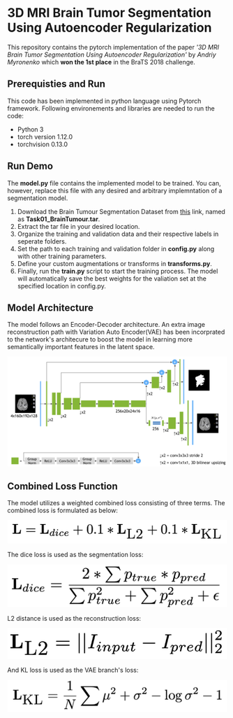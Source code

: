 # 3D MRI Brain Tumor Segmentation Using Autoencoder Regularization

This repository contains the pytorch implementation of the paper *'3D MRI Brain Tumor Segmentation Using Autoencoder Regularization'* by *Andriy Myronenko* which **won the 1st place** in the BraTS 2018 challenge.

## Prerequisties and Run
This code has been implemented in python language using Pytorch framework. Following environements and libraries are needed to run the code:
- Python 3
- torch version 1.12.0
- torchvision 0.13.0

## Run Demo
The **model.py** file contains the implemented model to be trained. You can, however, replace this file with any desired and arbitrary implemntation of a segmentation model. <br/>
1. Download the Brain Tumour Segmentation Dataset from [this](https://drive.google.com/drive/folders/1HqEgzS8BV2c7xYNrZdEAnrHk7osJJ--2) link, named as **Task01_BrainTumour.tar**.<br/>
2. Extract the tar file in your desired location.<br/>
3. Organize the training and validation data and their respective labels in seperate folders.<br/>
4. Set the path to each training and validation folder in **config.py** along with other training parameters.<br/>
5. Define your custom augmentations or transforms in **transforms.py**.<br/>
6. Finally, run the **train.py** script to start the training process. The model will automatically save the best weights for the valiation set at the 
specified location in config.py.

## Model Architecture
The model follows an Encoder-Decoder architecture. An extra image reconstruction path with Variation Auto Encoder(VAE) has been incorprated to the network's architecure to boost the model in learning more semantically important 
features in the latent space.</br>

![Model Architecture](https://github.com/AghdamAmir/3D-Brain-Tumor-Segmentation-using-AutoEncoder-Regularization/blob/main/imgs/architecture.png)

## Combined Loss Function
The model utilizes a weighted combined loss consisting of three terms. The combined loss is formulated as below: 

![Combined Loss](https://github.com/AghdamAmir/3D-Brain-Tumor-Segmentation-using-AutoEncoder-Regularization/blob/main/imgs/combined_loss.png)

The dice loss is used as the segmentation loss:

![Dice Loss](https://github.com/AghdamAmir/3D-Brain-Tumor-Segmentation-using-AutoEncoder-Regularization/blob/main/imgs/dice_loss.png)

L2 distance is used as the reconstruction loss:

![L2 Loss](https://github.com/AghdamAmir/3D-Brain-Tumor-Segmentation-using-AutoEncoder-Regularization/blob/main/imgs/L2_loss.png)

And KL loss is used as the VAE branch's loss:

![KL Loss](https://github.com/AghdamAmir/3D-Brain-Tumor-Segmentation-using-AutoEncoder-Regularization/blob/main/imgs/KL_loss.png)
